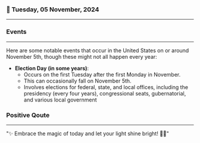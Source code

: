 ### 📅 Tuesday, 05 November, 2024
------
### Events
------
Here are some notable events that occur in the United States on or around November 5th, though these might not all happen every year:

- **Election Day (in some years)**: 
  - Occurs on the first Tuesday after the first Monday in November. 
  - This can occasionally fall on November 5th.
  - Involves elections for federal, state, and local offices, including the presidency (every four years), congressional seats, gubernatorial, and various local government
### Positive Qoute
------
"✨ Embrace the magic of today and let your light shine bright! 🌟😊"
